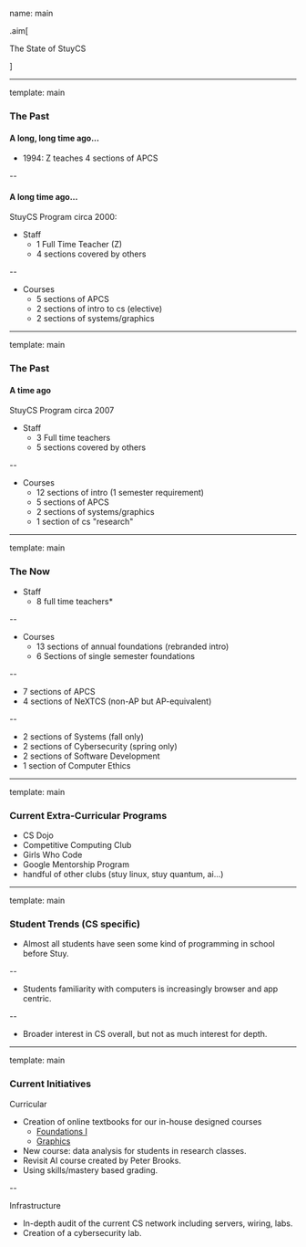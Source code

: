 name: main

.aim[<div>
  The State of StuyCS
  </div>]

---
template: main
### The Past

#### A long, long time ago...
- 1994: Z teaches 4 sections of APCS

--

#### A long time ago...
StuyCS Program circa 2000:
- Staff
  - 1 Full Time Teacher (Z)
  - 4 sections covered by others

--
- Courses
  - 5 sections of APCS
  - 2 sections of intro to cs (elective)
  - 2 sections of systems/graphics

---
template: main
### The Past

#### A time ago
StuyCS Program circa 2007
- Staff
  - 3 Full time teachers
  - 5 sections covered by others

--
- Courses
  - 12 sections of intro (1 semester requirement)
  - 5 sections of APCS
  - 2 sections of systems/graphics
  - 1 section of cs "research"

---
template: main
### The Now
- Staff
  - 8 full time teachers*

--
- Courses
  - 13 sections of annual foundations (rebranded intro)
  - 6 Sections of single semester foundations

--
  - 7 sections of APCS
  - 4 sections of NeXTCS (non-AP but AP-equivalent)

--
  - 2 sections of Systems (fall only)
  - 2 sections of Cybersecurity (spring only)
  - 2 sections of Software Development
  - 1 section of Computer Ethics

---
template: main

### Current Extra-Curricular Programs
- CS Dojo
- Competitive Computing Club
- Girls Who Code
- Google Mentorship Program
- handful of other clubs (stuy linux, stuy quantum, ai...)

---
template: main

### Student Trends (CS specific)
- Almost all students have seen some kind of programming in school before Stuy.

--
- Students familiarity with computers is increasingly browser and app centric.

--
- Broader interest in CS overall, but not as much interest for depth.

---
template: main

### Current Initiatives

Curricular
- Creation of online textbooks for our in-house designed courses
  - [Foundations I](http://www.stuycs.org/fcs00-book/)
  - [Graphics](https://www.stuycs.org/graphics-book/)
- New course: data analysis for students in research classes.
- Revisit AI course created by Peter Brooks.
- Using skills/mastery based grading.

--

Infrastructure
- In-depth audit of the current CS network including servers, wiring, labs.
- Creation of a cybersecurity lab.
